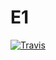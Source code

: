 # E1
[![Travis][build-badge]][build]

[build-badge]: https://img.shields.io/travis/olgaTkatska/E1/master.png?style=flat-square

[build]: https://travis-ci.org/olgaTkatska/E1
